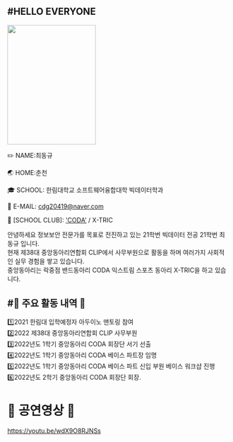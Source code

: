 #HELLO EVERYONE
---

<img src="https://ifh.cc/g/N4zyQl.jpg" width="200" height="270"/>

✏️ NAME:최동규

🌏 HOME:춘천

🎓 SCHOOL: 한림대학교 소프트웨어융합대학 빅데이터학과

📧 E-MAIL: cdg20419@naver.com

📀  [SCHOOL CLUB]: ['CODA'](https://www.h-coda.com/) / X-TRIC


안녕하세요 정보보안 전문가를 목표로 전진하고 있는 21학번 빅데이터 전공 21학번 최동규 입니다.  
현재 제38대 중앙동아리연합회 CLIP에서 사무부원으로 활동을 하며 여러가지 사회적인 실무 경험을 쌓고 있습니다.  
중앙동아리는 락중점 밴드동아리 CODA 익스트림 스포츠 동아리 X-TRIC을 하고 있습니다. 


#🗼 주요 활동 내역 🗼
---
1️⃣2021 한림대 입학예정자 아두이노 맨토링 참여  
2️⃣2022 제38대 중앙동아리연합회 CLIP 사무부원  
3️⃣2022년도 1학기 중앙동아리 CODA 회장단 서기 선출  
4️⃣2022년도 1학기 중앙동아리 CODA 베이스 파트장 임명  
5️⃣2022년도 1학기 중앙동아리 CODA 베이스 파트 신입 부원 베이스 워크샵 진행  
6️⃣2022년도 2학기 중앙동아리 CODA 회장단 회장.


# 🎤 공연영상 🎤

https://youtu.be/wdX9O8RJNSs
